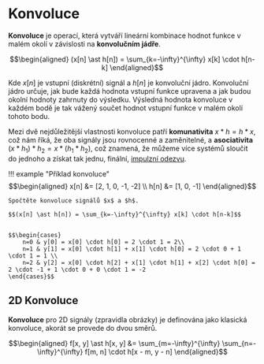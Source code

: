 # Konvoluce
__Konvoluce__ je operací, která vytváří lineární kombinace hodnot funkce v malém okolí v závislosti na __konvolučním jádře__.

$$\begin{aligned}
(x[n] \ast h[n]) = \sum_{k=-\infty}^{\infty} x[k] \cdot h[n-k]
\end{aligned}$$

Kde $x[n]$ je vstupní (diskrétní) signál a $h[n]$ je konvoluční jádro. Konvoluční jádro určuje, jak bude každá hodnota vstupní funkce upravena a jak budou okolní hodnoty zahrnuty do výsledku. Výsledná hodnota konvoluce v každém bodě je tak vážený součet hodnot vstupní funkce v malém okolí tohoto bodu.

Mezi dvě nejdůležitější vlastnosti konvoluce patří __komunativita__ $x \ast h = h \ast x$, což nám říká, že oba signály jsou rovnocenné a zaměnitelné, a __asociativita__ $(x \ast h_1) \ast h_2 = x \ast (h_1 \ast h_2)$, což znamená, že můžeme více systémů sloučit do jednoho a získat tak jednu, finální, [impulzní odezvu](systemy.md#impulzní-odezva).

!!! example "Příklad konvoluce"
    $$\begin{aligned}
        x[n] &= [2, 1, 0, -1, -2] \\
        h[n] &= [1, 0, -1]
    \end{aligned}$$

    Spočtěte konvoluce signálů $x$ a $h$.

    $$(x[n] \ast h[n]) = \sum_{k=-\infty}^{\infty} x[k] \cdot h[n-k]$$


    $$\begin{cases}
        n=0 & y[0] = x[0] \cdot h[0] = 2 \cdot 1 = 2\\
        n=1 & y[1] = x[0] \cdot h[1] + x[1] \cdot h[0] = 2 \cdot 0 + 1 \cdot 1 = 1 \\
        n=2 & y[2] = x[0] \cdot h[2] + x[1] \cdot h[1] + x[2] \cdot h[0] = 2 \cdot -1 + 1 \cdot 0 + 0 \cdot 1 = -2
    \end{cases}$$
    



## 2D Konvoluce
__Konvoluce__ pro 2D signály (zpravidla obrázky) je definována jako klasická konvoluce, akorát se provede do dvou směrů.

$$\begin{aligned}
    f[x, y] \ast h[x, y] &= \sum_{m=-\infty}^{\infty} \sum_{n=-\infty}^{\infty} f[m, n] \cdot h[x - m, y - n]
\end{aligned}$$


